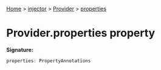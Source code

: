 [Home](./index) &gt; [injector](./injector.md) &gt; [Provider](./injector.provider.md) &gt; [properties](./injector.provider.properties.md)

# Provider.properties property


**Signature:**
```javascript
properties: PropertyAnnotations
```

